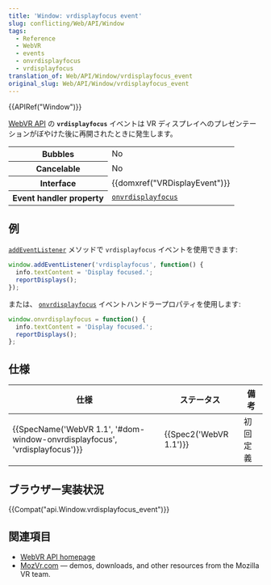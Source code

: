 ```yaml
---
title: 'Window: vrdisplayfocus event'
slug: conflicting/Web/API/Window
tags:
  - Reference
  - WebVR
  - events
  - onvrdisplayfocus
  - vrdisplayfocus
translation_of: Web/API/Window/vrdisplayfocus_event
original_slug: Web/API/Window/vrdisplayfocus_event
---
```


{{APIRef("Window")}}

[WebVR API](/ja/docs/Web/API/WebVR_API) の **`vrdisplayfocus`** イベントは VR ディスプレイへのプレゼンテーションがぼやけた後に再開されたときに発生します。

<table class="properties">
  <tbody>
    <tr>
      <th scope="row">Bubbles</th>
      <td>No</td>
    </tr>
    <tr>
      <th scope="row">Cancelable</th>
      <td>No</td>
    </tr>
    <tr>
      <th scope="row">Interface</th>
      <td>{{domxref("VRDisplayEvent")}}</td>
    </tr>
    <tr>
      <th scope="row">Event handler property</th>
      <td>
        <code
          ><a href="/ja/docs/Web/API/Window/onvrdisplayfocus"
            >onvrdisplayfocus</a
          ></code
        >
      </td>
    </tr>
  </tbody>
</table>

## 例

[`addEventListener`](/ja/docs/Web/API/EventTarget/addEventListener) メソッドで `vrdisplayfocus` イベントを使用できます:

```js
window.addEventListener('vrdisplayfocus', function() {
  info.textContent = 'Display focused.';
  reportDisplays();
});
```

または、 [`onvrdisplayfocus`](/ja/docs/Web/API/Window/onvrdisplayfocus) イベントハンドラープロパティを使用します:

```js
window.onvrdisplayfocus = function() {
  info.textContent = 'Display focused.';
  reportDisplays();
};
```

## 仕様

| 仕様                                                                                                 | ステータス                   | 備考     |
| ---------------------------------------------------------------------------------------------------- | ---------------------------- | -------- |
| {{SpecName('WebVR 1.1', '#dom-window-onvrdisplayfocus', 'vrdisplayfocus')}} | {{Spec2('WebVR 1.1')}} | 初回定義 |

## ブラウザー実装状況

{{Compat("api.Window.vrdisplayfocus_event")}}

## 関連項目

- [WebVR API homepage](/ja/docs/Web/API/WebVR_API)
- [MozVr.com](http://mozvr.com/) — demos, downloads, and other resources from the Mozilla VR team.

